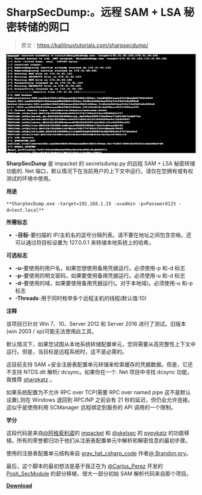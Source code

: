 # SharpSecDump:。远程 SAM + LSA 秘密转储的网口

> 原文：<https://kalilinuxtutorials.com/sharpsecdump/>

[![SharpSecDump : .Net Port Of The Remote SAM + LSA Secrets Dumping](img//154bcff74aff392a583348d53b08f1df.png "SharpSecDump : .Net Port Of The Remote SAM + LSA Secrets Dumping")](https://1.bp.blogspot.com/-T9ghzyQ9l1w/X3MaLJclBhI/AAAAAAAAHrw/Ts96YcNUvDUmOyO7hy4x1o1komZaSb6rACLcBGAsYHQ/s728/SharpSecDump%25281%2529.png)

**SharpSecDump** 是 impacket 的 secretsdump.py 的远程 SAM + LSA 秘密转储功能的. Net 端口，默认情况下在当前用户的上下文中运行。请仅在您拥有或有权测试的环境中使用。

**用途**

`**SharpSecDump.exe -target=192.168.1.15 -u=admin -p=Password123 -d=test.local**`

**所需标志**

*   **-目标**-要扫描的 IP/主机名的逗号分隔列表。请不要在地址之间包含空格。还可以通过将目标设置为 127.0.0.1 来转储本地系统上的哈希。

**可选标志**

*   **-u**–要使用的用户名，如果您想使用备用凭据运行。必须使用-p 和-d 标志
*   **-p**–要使用的明文密码，如果要使用备用凭据运行。必须使用-u 和-d 标志
*   **-d**–要使用的域，如果要使用备用凭据运行(。对于本地域)。必须使用-u 和-p 标志
*   **-Threads**-用于同时枚举多个远程主机的线程(默认值:10)

**注释**

该项目已针对 Win 7、10、Server 2012 和 Server 2016 进行了测试。旧版本(win 2003 / xp)可能无法使用此工具。

默认情况下，如果您试图从本地系统转储配置单元，您将需要从高完整性上下文中运行。但是，当目标是远程系统时，这不是必需的。

这目前支持 SAM +安全注册表配置单元转储来检索缓存的凭据数据。但是，它还不支持 NTDS.dit 解析/ dcsync。如果你在一个. Net 项目中寻找 dcsync 功能，我推荐 [sharpkatz](https://github.com/b4rtik/SharpKatz) 。

如果系统配置为不允许 RPC over TCP(需要 RPC over named pipe 这不是默认设置),则在 Windows 退回到 RPC/NP 之前会有 21 秒的延迟，但仍会允许连接。这似乎是使用利用 SCManager 远程绑定到服务的 API 调用的一个限制。

**学分**

这段代码是来自[@阿格索利诺](https://twitter.com/agsolino)的 [impacket](https://github.com/SecureAuthCorp/impacket) 和 [@skelsec](https://twitter.com/SkelSec) 的 [pypykatz](https://github.com/skelsec/pypykatz) 的功能移植。所有的荣誉都归功于他们从注册表配置单元中解析和解密信息的最初步骤。

使用的注册表配置单元结构来自 [gray_hat_csharp_code](https://github.com/brandonprry/gray_hat_csharp_code) 作者[@ Brandon pry](https://twitter.com/BrandonPrry)。

最后，这个脚本的最初想法是基于我正在为 [@Carlos_Perez](https://twitter.com/Carlos_Perez) 开发的 [Posh_SecModule](https://github.com/darkoperator/Posh-SecMod) 的部分移植，很大一部分初始 SAM 解析代码来自那个项目。

[**Download**](https://github.com/G0ldenGunSec/SharpSecDump)